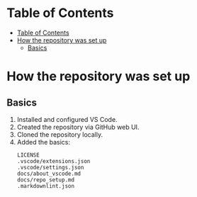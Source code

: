 # Table of Contents

- [Table of Contents](#table-of-contents)
- [How the repository was set up](#how-the-repository-was-set-up)
  - [Basics](#basics)

# How the repository was set up

## Basics

1. Installed and configured VS Code.
2. Created the repository via GitHub web UI.
3. Cloned the repository locally.
4. Added the basics:
    ```text
    LICENSE
    .vscode/extensions.json
    .vscode/settings.json
    docs/about_vscode.md
    docs/repo_setup.md
    .markdownlint.json
    ```
